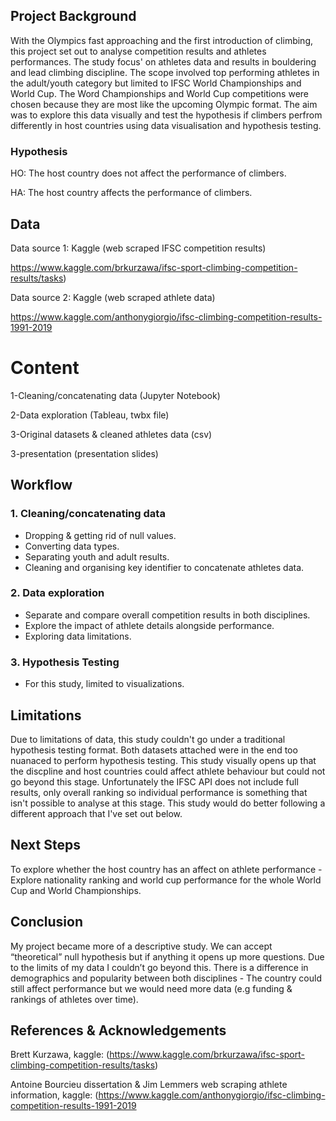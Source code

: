 ## Project Background

With the Olympics fast approaching and the first introduction of climbing, this project set out to analyse competition results and athletes performances. The study focus' on athletes data and results in bouldering and lead climbing discipline. The scope involved top performing athletes in the adult/youth category but limited to IFSC World Championships and World Cup. The Word Championships and World Cup competitions were chosen because they are  most like the upcoming Olympic format. The aim was to explore this data visually and test the hypothesis if climbers perfrom differently in host countries using data visualisation and hypothesis testing.

### Hypothesis

HO: The host country does not affect the performance of climbers.

HA: The host country affects the performance of climbers.

## Data

Data source 1: Kaggle (web scraped IFSC competition results)

https://www.kaggle.com/brkurzawa/ifsc-sport-climbing-competition-results/tasks)

Data source 2: Kaggle (web scraped athlete data)

https://www.kaggle.com/anthonygiorgio/ifsc-climbing-competition-results-1991-2019

# Content

1-Cleaning/concatenating data  (Jupyter Notebook)

2-Data exploration (Tableau, twbx file)

3-Original datasets & cleaned athletes data (csv)

3-presentation (presentation slides)

## Workflow

### 1. Cleaning/concatenating data 

- Dropping & getting rid of null values.
- Converting data types. 
- Separating youth and adult results.
- Cleaning and organising key identifier to concatenate athletes data.

### 2. Data exploration

- Separate and compare overall competition results in both disciplines.
- Explore the impact of athlete details alongside performance.
- Exploring data limitations.

### 3. Hypothesis Testing

- For this study, limited to visualizations. 

## Limitations

Due to limitations of data, this study couldn't go under a traditional hypothesis testing format. Both datasets attached were in the end too nuanaced to perform hypothesis testing. This study visually opens up that the discpline and host countries could affect athlete behaviour but could not go beyond this stage. Unfortunately the IFSC API does not include full results, only overall ranking so individual performance is something that isn't possible to analyse at this stage. This study would do better following a different approach that I've set out below.

## Next Steps

To explore whether the host country has an affect on athlete performance - Explore nationality ranking and world cup performance for the whole World Cup and World Championships. 

## Conclusion 

My project became more of a descriptive study. We can accept “theoretical” null hypothesis but if anything it opens up more questions. Due to the limits of my data I couldn’t go beyond this.
There is a difference in demographics and popularity between both disciplines - The country could still affect performance but we would need more data (e.g funding & rankings of athletes over time).



## References & Acknowledgements 

Brett Kurzawa, kaggle: (https://www.kaggle.com/brkurzawa/ifsc-sport-climbing-competition-results/tasks)

Antoine Bourcieu dissertation & Jim Lemmers  web scraping athlete information, kaggle: (https://www.kaggle.com/anthonygiorgio/ifsc-climbing-competition-results-1991-2019

